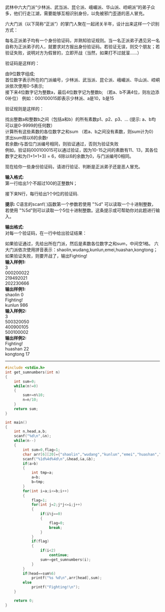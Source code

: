 武林中六大门派“少林派、武当派、昆仑派、峨嵋派、华山派、崆峒派”的弟子众多，他们行走江湖，需要能够互相识别身份，以免被邪门歪道的恶人冒充。

六大门派（以下简称“正派”）的掌门人聚在一起闭关半年，设计出来这样一个识别方式：

每名正派弟子均有一个身份验证码，并熟知验证规则。当一名正派弟子遇见另一名自称为正派弟子的人，就要求对方报出身份验证码。若验证无误，则交个朋友；若验证失败，说明对方为假冒的，立即开战（当然，如果打不过就溜……）

验证码是这样的：

由9位数字组成;  
首位数字表示所在的门派编号，少林派、武当派、昆仑派、峨嵋派、华山派、崆峒派依次使用0-5表示;  
接下来4位数字记为整数a，最后4位数字记为整数b; （若a、b不满4位，则左边添0补位）
例如：000100015即表示少林派、a是10，b是15

验证规则是这样的：

找出整数a和整数b之间（包括a和b）的所有素数p1、p2、p3、... (提示: a、b均可以是0-9999的任何数）  
计算所有这些素数的各位数字之和sum （若a、b之间没有素数，则sum计为0）
求出sum除以6的余数r  
若余数r与首位门派编号相同，则验证通过，否则为验证失败  
例如，验证码000100015可以通过验证，因为10-15之间的素数有11、13，其各位数字之和为(1+1+1+3) = 6，6除以6的余数为0，与门派编号0相同。

现在给你一些身份验证码，请进行验证、判断是正派弟子还是恶人冒充。

**输入格式:**  
第一行给出1个不超过100的正整数N；

接下来N行，每行给出1个9位的验证码.

**提示:** C语言的scanf( )函数第一个参数若使用 "%d" 可以读取一个十进制整数，若使用 "%5d"则可以读取一个5位十进制整数。这条提示或可帮助你对此题进行输入。

**输出格式:**  
对每一个验证码，在一行中给出验证结果：

如果验证通过，先给出所在门派，然后是素数各位数字之和sum，中间空1格。 六大门派依次使用拼音表示：shaolin,wudang,kunlun,emei,huashan,kongtong；
如果验证失败，则要开战了，输出Fighting!  
**输入样例1:**  
3  
000200022  
219492021  
202230666  
**输出样例1:**  
shaolin 0  
Fighting!  
kunlun 986  
**输入样例2:**  
3  
500320050  
400900105  
500100002  
**输出样例2:**  
Fighting!  
huashan 22  
kongtong 17  

---

```c
#include <stdio.h>
int get_sumnumbers(int n)
{
    int sum=0;
    while(n!=0)
    {
        sum+=n%10;
        n=n/10;
    }
    return sum;
}

int main() 
{
    int n,head,a,b;
    scanf("%d\n",&n);
    while(n--)
    {
        int sum=0,flag=1;
        char arr[6][20]={"shaolin","wudang","kunlun","emei","huashan","kongtong"};
        scanf("%1d%4d%4d\n",&head,&a,&b);
        if(a>b)
        {
            int tmp=a;
            a=b;
            b=tmp;
        }
        for(int i=a;i<=b;i++)
        {
            flag=1;
            for(int j=2;j*j<=i;j++)
            {
                if(i%j==0)
                {
                    flag=0;
                    break;
                }
            }
            if(flag)
            {
                if(i<2)
                    continue;
                sum+=get_sumnumbers(i);
            }
        }
        if(head==sum%6)
            printf("%s %d\n",arr[head],sum);
        else
            printf("Fighting!\n");
    }

    return 0;
}

